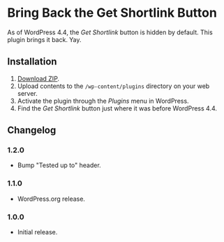 # Bring Back the Get Shortlink Button

As of WordPress 4.4, the _Get Shortlink_ button is hidden by default. This plugin brings it back. Yay.

## Installation

1. [Download ZIP](https://github.com/tfrommen/bring-back-the-get-shortlink-button/archive/master.zip).
1. Upload contents to the `/wp-content/plugins` directory on your web server.
1. Activate the plugin through the _Plugins_ menu in WordPress.
1. Find the _Get Shortlink_ button just where it was before WordPress 4.4.

## Changelog

### 1.2.0
* Bump "Tested up to" header.

### 1.1.0
* WordPress.org release.

### 1.0.0
* Initial release.

